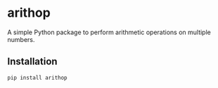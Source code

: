 # arithop

A simple Python package to perform arithmetic operations on multiple numbers.

## Installation

```bash
pip install arithop
